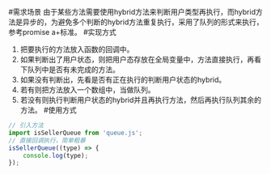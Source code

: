 #需求场景
由于某些方法需要使用hybrid方法来判断用户类型再执行，而hybrid方法是异步的，为避免多个判断的hybrid方法重复执行，采用了队列的形式来执行，参考promise a+标准。
#实现方式
1. 把要执行的方法放入函数的回调中。
2. 如果判断出了用户状态，则把用户态存放在全局变量中，方法直接执行，再看下队列中是否有未完成的方法。
3. 如果没有判断出，先看是否有正在执行的判断用户状态的hybrid。
4. 若有则把方法放入一个数组中，当做队列。
5. 若没有则执行判断用户状态的hybrid并且再执行方法，然后再执行队列其余的方法。
#使用方式
``` javascript
// 引入方法
import isSellerQueue from 'queue.js';
// 直接回调执行，简单粗暴
isSellerQueue((type) => {
    console.log(type);
});

```